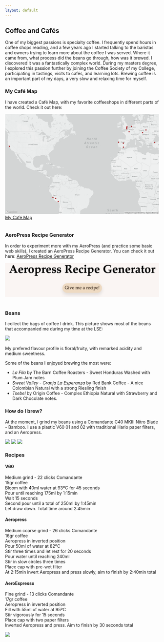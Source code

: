 ```yaml
---
layout: default
---
```


## Coffee and Cafés

One of my biggest passions is specialty coffee. I frequently spend hours in coffee shops reading, and a few years ago I started talking to the baristas and owners trying to learn more about the coffee I was served. Where it came from, what process did the beans go through, how was it brewed. I discovered it was a fantastically complex world. During my masters degree, I explored this passion further by joining the Coffee Society of my College, participating in tastings, visits to cafés, and learning lots. Brewing coffee is an important part of my days, a very slow and relaxing time for myself. 

### My Café Map

I have created a Café Map, with my favorite coffeeshops in different parts of the world. Check it out here: 

<div class = "map">
    <a href="coffeemap.html"  target="_blank">
        <img alt="CoffeeMap" src="./assets/map/map.png" class = "mapimg">
        <div class="middle">
            <div class="maptext">My Café Map</div>
        </div>
    </a>
</div>
<br>

### AeroPress Recipe Generator

In order to experiment more with my AeroPress (and practice some basic web skills), I created an AeroPress Recipe Generator. You can check it out here: [AeroPress Recipe Generator](AeroPressRecipe.html)

<div class = "aero_rec">
    <a href="AeroPressRecipe.html"  target="_blank">
        <img alt="AeroPress" src="./assets/aeropress/apress_recip.png" class = "mapimg">
    </a>
</div>
<br>

### Beans

I collect the bags of coffee I drink. This picture shows most of the beans that accompanied me during my time at the LSE:

<img src="https://user-images.githubusercontent.com/29491896/85207709-94818e80-b322-11ea-8821-49fe15c8d446.jpeg">

My prefered flavour profile is floral/fruity, with remarked acidity and medium sweetness.

Some of the beans I enjoyed brewing the most were:  
* _La Fila_ by The Barn Coffee Roasters - Sweet Honduras Washed with Plum Jam notes  
* _Sweet Valley - Granja La Esperanza_ by Red Bank Coffee - A nice Colombian Natural with a strong Riesling finish    
* _Tsebel_ by Origin Coffee - Complex Ethiopia Natural with Strawberry and Dark Chocolate notes.

### How do I brew?

At the moment, I grind my beans using a Comandante C40 MKIII Nitro Blade - Bamboo. I use a plastic V60 01 and 02 with traditional Hario paper filters, and an Aeropress.

<img src="https://user-images.githubusercontent.com/29491896/84328473-f2bbae00-ab79-11ea-984b-7609f03980e7.jpg">
<img src="https://user-images.githubusercontent.com/29491896/84326718-88a10a00-ab75-11ea-8edd-6085b66a3c7e.jpg">
<img src="https://user-images.githubusercontent.com/29491896/84327025-3a403b00-ab76-11ea-9bc8-62cbf20a98f3.jpg">

### Recipes

#### V60

Medium grind - 22 clicks Comandante  
15gr coffee  
Bloom with 40ml water at 93ºC for 45 seconds  
Pour until reaching 175ml by 1:15min  
Wait 15 seconds  
Second pour until a total of 250ml by 1:45min  
Let draw down. Total time around 2:45min

#### Aeropress

Medium coarse grind - 26 clicks Comandante  
16gr coffee  
Aeropress in inverted position  
Pour 50ml of water at 82ºC  
Stir three times and let rest for 20 seconds  
Pour water until reaching 240ml  
Stir in slow circles three times  
Place cap with pre-wet filter  
At 2:15min invert Aeropress and press slowly, aim to finish by 2:40min total  

#### AeroEspresso

Fine grind - 13 clicks Comandante  
17gr coffee  
Aeropress in inverted position  
Fill with 55ml of water at 95ºC  
Stir vigorously for 15 seconds  
Place cap with two paper filters  
Inverted Aeropress and press. Aim to finish by 30 seconds total 

<img src="https://user-images.githubusercontent.com/29491896/84327022-39a7a480-ab76-11ea-8f87-d21ba5ba88ee.jpg">
